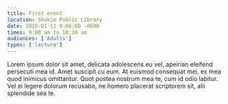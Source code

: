 ```yaml
---
title: First event
location: Skokie Public Library
date: 2015-01-11 9:00:00 -0600
times: 9:00 am to 10:30 am
audiences: ['Adults']
types: ['lecture']
---
```

Lorem ipsum dolor sit amet, delicata adolescens eu vel, apeirian eleifend persecuti mea id. Amet suscipit cu eum. At euismod consequat mei, ex mea quod inimicus omittantur. Quot postea nostrum mea te, cum id odio labitur. Vel ei legere dolorum recusabo, ne homero placerat scriptorem sit, alii splendide sea te.
